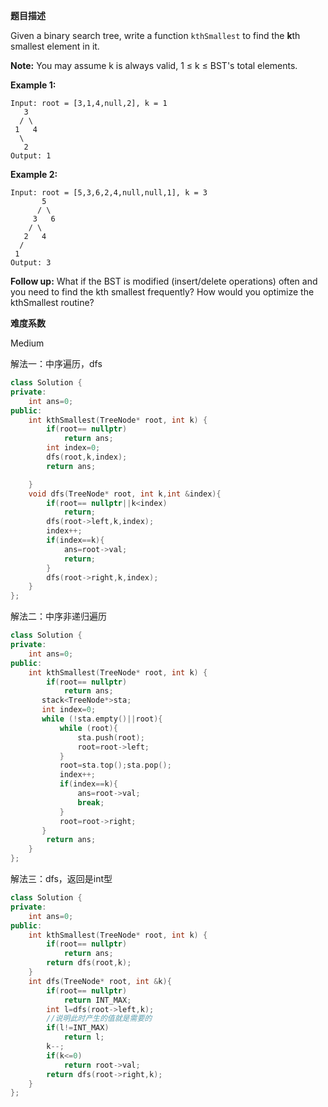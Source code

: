  **题目描述**   

Given a binary search tree, write a function `kthSmallest` to find the **k**th smallest element in it.

**Note:**
You may assume k is always valid, 1 ≤ k ≤ BST's total elements.

**Example 1:**

```
Input: root = [3,1,4,null,2], k = 1
   3
  / \
 1   4
  \
   2
Output: 1
```

**Example 2:**

```
Input: root = [5,3,6,2,4,null,null,1], k = 3
       5
      / \
     3   6
    / \
   2   4
  /
 1
Output: 3
```

**Follow up:**
What if the BST is modified (insert/delete operations) often and you need to find the kth smallest frequently? How would you optimize the kthSmallest routine?

 **难度系数**    

 Medium 

解法一：中序遍历，dfs

```c++
class Solution {
private:
    int ans=0;
public:
    int kthSmallest(TreeNode* root, int k) {
        if(root== nullptr)
            return ans;
        int index=0;
        dfs(root,k,index);
        return ans;

    }
    void dfs(TreeNode* root, int k,int &index){
        if(root== nullptr||k<index)
            return;
        dfs(root->left,k,index);
        index++;
        if(index==k){
            ans=root->val;
            return;
        }
        dfs(root->right,k,index);
    }
};
```

解法二：中序非递归遍历

```c++
class Solution {
private:
    int ans=0;
public:
    int kthSmallest(TreeNode* root, int k) {
        if(root== nullptr)
            return ans;
       stack<TreeNode*>sta;
       int index=0;
       while (!sta.empty()||root){
           while (root){
               sta.push(root);
               root=root->left;
           }
           root=sta.top();sta.pop();
           index++;
           if(index==k){
               ans=root->val;
               break;
           }
           root=root->right;
       }
        return ans;
    }
};
```

解法三：dfs，返回是int型

```c++
class Solution {
private:
    int ans=0;
public:
    int kthSmallest(TreeNode* root, int k) {
        if(root== nullptr)
            return ans;
        return dfs(root,k);
    }
    int dfs(TreeNode* root, int &k){
        if(root== nullptr)
            return INT_MAX;
        int l=dfs(root->left,k);
        //说明此时产生的值就是需要的
        if(l!=INT_MAX)
            return l;
        k--;
        if(k<=0)
            return root->val;
        return dfs(root->right,k);
    }
};
```


